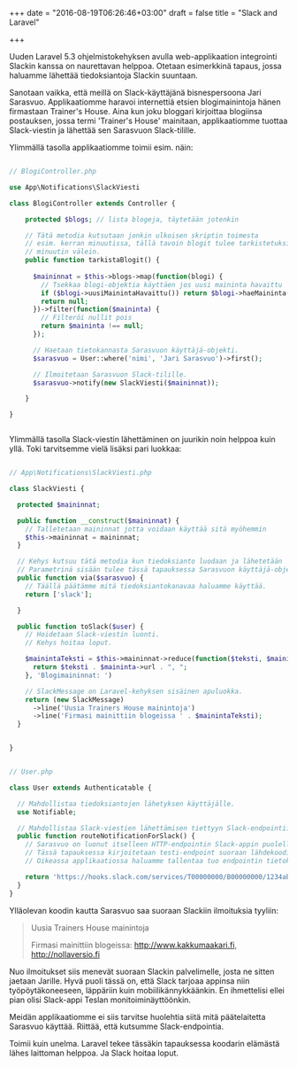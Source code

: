 +++
date = "2016-08-19T06:26:46+03:00"
draft = false
title = "Slack and Laravel"

+++

Uuden Laravel 5.3 ohjelmistokehyksen avulla web-applikaation integrointi Slackin kanssa on naurettavan helppoa. Otetaan esimerkkinä tapaus, jossa haluamme lähettää tiedoksiantoja Slackin suuntaan. 

Sanotaan vaikka, että meillä on Slack-käyttäjänä bisnespersoona Jari Sarasvuo. Applikaatiomme haravoi internettiä etsien blogimainintoja hänen firmastaan Trainer's House. Aina kun joku bloggari kirjoittaa blogiinsa postauksen, jossa termi 'Trainer's House' mainitaan, applikaatiomme tuottaa Slack-viestin ja lähettää sen Sarasvuon Slack-tilille.

Ylimmällä tasolla applikaatiomme toimii esim. näin:

```php

// BlogiController.php

use App\Notifications\SlackViesti

class BlogiController extends Controller {

	protected $blogs; // lista blogeja, täytetään jotenkin

	// Tätä metodia kutsutaan jonkin ulkoisen skriptin toimesta 
	// esim. kerran minuutissa, tällä tavoin blogit tulee tarkistetuksi
	// minuutin välein.
	public function tarkistaBlogit() {
	  
	  $maininnat = $this->blogs->map(function(blogi) {
	    // Tsekkaa blogi-objektia käyttäen jos uusi maininta havaittu
	    if ($blogi->uusiMainintaHavaittu()) return $blogi->haeMaininta();
	    return null;   	
	  })->filter(function($maininta) {
	    // Filteröi nullit pois
	    return $maininta !== null;
	  });

	  // Haetaan tietokannasta Sarasvuon käyttäjä-objekti.
	  $sarasvuo = User::where('nimi', 'Jari Sarasvuo')->first();

	  // Ilmoitetaan Sarasvuon Slack-tilille.
	  $sarasvuo->notify(new SlackViesti($maininnat));

	}	

}



```

Ylimmällä tasolla Slack-viestin lähettäminen on juurikin noin helppoa kuin yllä. Toki tarvitsemme vielä lisäksi pari luokkaa:

```php

// App\Notifications\SlackViesti.php

class SlackViesti {

  protected $maininnat;

  public function __construct($maininnat) {
    // Talletetaan maininnat jotta voidaan käyttää sitä myöhemmin
    $this->maininnat = maininnat;
  }

  // Kehys kutsuu tätä metodia kun tiedoksianto luodaan ja lähetetään
  // Parametrinä sisään tulee tässä tapauksessa Sarasvuon käyttäjä-objekti.	
  public function via($sarasvuo) {
    // Täällä päätämme mitä tiedoksiantokanavaa haluamme käyttää.
    return ['slack'];

  }

  public function toSlack($user) {
    // Hoidetaan Slack-viestin luonti.
    // Kehys hoitaa loput.

    $mainintaTeksti = $this->maininnat->reduce(function($teksti, $maininta) {
      return $teksti . $maininta->url . ", ";
    }, 'Blogimaininnat: ')

    // SlackMessage on Laravel-kehyksen sisäinen apuluokka.
    return (new SlackMessage)
      ->line('Uusia Trainers House mainintoja')
      ->line('Firmasi mainittiin blogeissa ' . $mainintaTeksti);
  }


}

```

```php

// User.php

class User extends Authenticatable {

  // Mahdollistaa tiedoksiantojen lähetyksen käyttäjälle.	
  use Notifiable;

  // Mahdollistaa Slack-viestien lähettämisen tiettyyn Slack-endpointiin.
  public function routeNotificationForSlack() {
    // Sarasvuo on luonut itselleen HTTP-endpointin Slack-appin puolella.
    // Tässä tapauksessa kirjoitetaan testi-endpoint suoraan lähdekoodiin.
    // Oikeassa applikaatiossa haluamme tallentaa tuo endpointin tietokantaan.

    return 'https://hooks.slack.com/services/T00000000/B00000000/1234abcd';
  }
}

```

Ylläolevan koodin kautta Sarasvuo saa suoraan Slackiin ilmoituksia tyyliin:

> Uusia Trainers House mainintoja
>
> Firmasi mainittiin blogeissa: http://www.kakkumaakari.fi, http://nollaversio.fi

Nuo ilmoitukset siis menevät suoraan Slackin palvelimelle, josta ne sitten jaetaan Jarille. Hyvä puoli tässä on, että Slack tarjoaa appinsa niin työpöytäkoneeseen, läppäriin kuin mobiilikännykkäänkin. En ihmettelisi ellei pian olisi Slack-appi Teslan monitoiminäyttöönkin. 

Meidän applikaatiomme ei siis tarvitse huolehtia siitä mitä päätelaitetta Sarasvuo käyttää. Riittää, että kutsumme Slack-endpointia.

Toimii kuin unelma. Laravel tekee tässäkin tapauksessa koodarin elämästä lähes laittoman helppoa. Ja Slack hoitaa loput.





